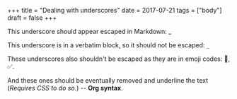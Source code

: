 +++
title = "Dealing with underscores"
date = 2017-07-21
tags = ["body"]
draft = false
+++

This underscore should appear escaped in Markdown: \_

This underscore is in a verbatim block, so it should not be escaped:
`_`

These underscores also shouldn't be escaped as they are in emoji
codes: :raised_hands:, :white_check_mark:.

And these ones should be eventually removed and <span class="underline">underline</span> the text
(_Requires CSS to do so._) -- **Org syntax**.
